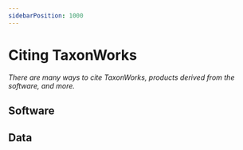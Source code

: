 ```yaml
---
sidebarPosition: 1000
---
```


# Citing TaxonWorks

_There are many ways to cite TaxonWorks, products derived from the software, and more._

## Software


## Data